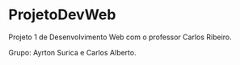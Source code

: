 # ProjetoDevWeb

Projeto 1 de Desenvolvimento Web com o professor Carlos Ribeiro.

Grupo: Ayrton Surica e Carlos Alberto.
